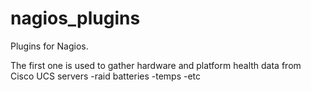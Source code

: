 # nagios_plugins

Plugins for Nagios.

The first one is used to gather hardware and platform health data from Cisco UCS servers
-raid batteries
-temps
-etc
